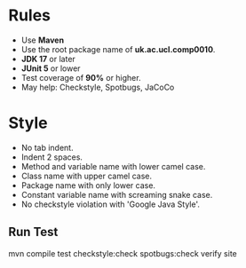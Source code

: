 # Rules

- Use **Maven**
- Use the root package name of **uk.ac.ucl.comp0010**.
- **JDK 17** or later
- **JUnit 5** or lower
- Test coverage of **90%** or higher.
- May help: Checkstyle, Spotbugs, JaCoCo

# Style

- No tab indent.
- Indent 2 spaces.
- Method and variable name with lower camel case.
- Class name with upper camel case.
- Package name with only lower case.
- Constant variable name with screaming snake case.
- No checkstyle violation with 'Google Java Style'.

## Run Test

mvn compile test checkstyle:check spotbugs:check verify site